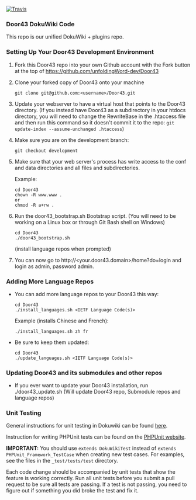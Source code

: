 [![Travis](https://travis-ci.org/unfoldingWord-dev/Door43.svg)](https://travis-ci.org/unfoldingWord-dev/Door43)

### Door43 DokuWiki Code

This repo is our unified DokuWiki + plugins repo.

### Setting Up Your Door43 Development Environment

1. Fork this Door43 repo into your own Github account with the Fork button at the top of https://github.com/unfoldingWord-dev/Door43

2. Clone your forked copy of Door43 onto your machine
   ```
   git clone git@github.com:<username>/Door43.git
   ```

3. Update your webserver to have a virtual host that points to the Door43 directory. (If you instead have Door43 as a
   subdirectory in your htdocs directory, you will need to change the RewriteBase in the .htaccess file and then run this command so it doesn't commit
   it to the repo: `git update-index --assume-unchanged .htaccess`)

4. Make sure you are on the development branch:
   ```
   git checkout development
   ```

5. Make sure that your web server's process has write access to the conf and data directories and all files and subdirectories.

   Example:
   ```
   cd Door43
   chown -R www.www .
   or
   chmod -R a+rw .
   ```

6. Run the door43_bootstrap.sh Bootstrap script. (You will need to be working on a Linux box or through Git Bash shell on Windows)
   ```
   cd Door43
   ./door43_bootstrap.sh
   ```
   (install language repos when prompted)

7. You can now go to http://&lt;your.door43.domain&gt;/home?do=login and login as admin, password admin.

### Adding More Language Repos

* You can add more language repos to your Door43 this way:
  ```
  cd Door43
  ./install_languages.sh <IETF Language Code(s)>
  ```
  Example (installs Chinese and French):
  ```
  ./install_languages.sh zh fr
  ```

* Be sure to keep them updated:
  ```
  cd Door43
  ./update_languages.sh <IETF Language Code(s)>
  ```

### Updating Door43 and its submodules and other repos

* If you ever want to update your Door43 installation, run ./door43_update.sh (Will update Door43 repo, Submodule repos and language repos)

### Unit Testing

General instructions for unit testing in Dokuwiki can be found [here](https://www.dokuwiki.org/devel:unittesting).

Instruction for writing PHPUnit tests can be found on the [PHPUnit website](https://phpunit.de/manual/current/en/writing-tests-for-phpunit.html).

**IMPORTANT:** You should use `extends DokuWikiTest` instead of `extends PHPUnit_Framework_TestCase` when creating new
test cases.  For examples, see the files in the `_test/tests/test` directory.

Each code change should be accompanied by unit tests that show the feature is working correctly.  Run all unit tests
before you submit a pull request to be sure all tests are passing.  If a test is not passing, you need to figure out if
something you did broke the test and fix it.

